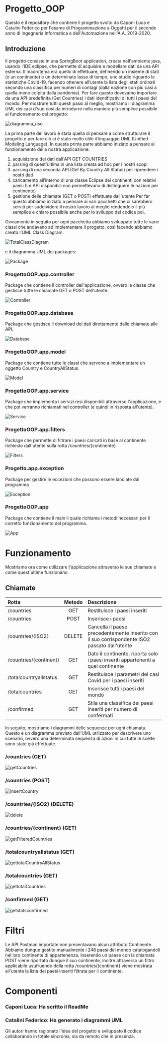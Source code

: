 # Progetto_OOP
Questo è il repository che contiene il progetto svolto da Caponi Luca e Catalini Federico 
per l'esame di Programmazione a Oggetti per il secondo anno di Ingegneria Informatica e dell'Automazione nell'A.A. 2019-2020.

## Introduzione
Il progetto consiste in una SpringBoot application, creata nell'ambiente java, usando l'IDE eclipse, che permette di acquisire e modellare dati da una API esterna. Il macrotema era quello di effettuare, definendo un insieme di stati (o un continente) e un determinato lasso di tempo, uno studio riguardo le statistiche Covid-19, facendo ottenere all’utente la lista degli stati ordinati secondo una classifica per numeri di contagi (dalla nazione con più casi a quella meno colpita dalla pandemia). Per fare questo dovevamo importare da una API predefinita (Get Countries) i dati identificativi di tutti i paesi del mondo. 
Per mostrare tutti questi passi al meglio, mostriamo il diagramma UML dei casi d'suo così da introdurre nella maniera più semplice possibile al funzionamento del progetto:

![diagramma_uso](https://user-images.githubusercontent.com/64077382/97726165-3d10dd80-1acf-11eb-8c8a-acdfc2d5a8fe.jpg)



La prima parte del lavoro è stata quella di pensare a come strutturare il progetto e per fare ciò ci è stato molto utile il linguaggio UML (Unified Modeling Language). In questa prima parte abbiamo iniziato a pensare al funzionamento della nostra applicazione:
1.	acquisizione dei dati dall'API GET COUNTRIES
2.	parsing di quest'ultima in una lista creata ad hoc per i nostri scopi
3.	parsing di una seconda API (Get By Country All Status) per riprendere i nostri dati
4.	caricamento all’interno di una classe Eclipse dei continenti con relativi paesi (Le API disponibili non permettevano di distinguere le nazioni per continente)   
5.	gestione delle chiamate (GET o POST) effettuate dall'utente
Per far questo abbiamo iniziato a pensare ai vari pacchetti che ci sarebbero serviti per suddividere il nostro lavoro al meglio rendendolo il più semplice e chiaro possibile anche per lo sviluppo del codice poi.


Ovviamente in seguito per ogni pacchetto abbiamo sviluppato tutte le varie classi che andavano ad implementare il progetto, così facendo abbiamo creato l'UML Class Diagram:

![TotalClassDiagram](https://user-images.githubusercontent.com/64077382/97055924-10693d00-1588-11eb-887e-5955cdeeb761.png)

e il diagramma UML dei packages:

![Package](https://user-images.githubusercontent.com/64077382/97056034-4c9c9d80-1588-11eb-9e38-cc1a7ccc3187.png)




### ProgettoOOP.app.controller
Package che contiene il controller dell'applicazione, ovvero la classe che gestisce tutte le chiamate GET o POST dell'utente.

![Controller](https://user-images.githubusercontent.com/64077382/97056185-a7ce9000-1588-11eb-821c-5c3a307461f9.png)


### ProgettoOOP.app.database
Package che gestisce il download dei dati direttamente dalle chiamate alle API.

![Database](https://user-images.githubusercontent.com/64077382/97056231-c2a10480-1588-11eb-8122-3fd7a32dbd8e.png)


### ProgettoOOP.app.model
Package che contiene tutte le classi che servono a implementare un oggetto Country e CountryAllStatus.

![Model](https://user-images.githubusercontent.com/64077382/97056663-cda86480-1589-11eb-8659-5b8798b8acbe.png)


### ProgettoOOP.app.service
Package che implementa i servizi resi disponibili attraverso l'applicazione, e che poi verranno richiamati nel controller (e quindi in risposta all'utente).

![Service](https://user-images.githubusercontent.com/64077382/97056707-e6b11580-1589-11eb-84f9-c1145a084f48.png)


### ProgettoOOP.app.filters
Package che permette di filtrare i paesi caricati in base al continente richiesto dall'utente sulla rotta /countries/{continente}

![Filters](https://user-images.githubusercontent.com/64077382/97056547-8de17d00-1589-11eb-953f-b8b40f5e4b82.png)


### Progetto.app.exception
Package per gestire le eccezioni che possono essere lanciate dal programma

![Exception](https://user-images.githubusercontent.com/64077382/97056348-0d228100-1589-11eb-8cd5-a9d39453182f.png)


### ProgettoOOP.app
Package che contiene il main il quale richiama i metodi necessari per il corretto funzionamento del programma.

![App](https://user-images.githubusercontent.com/64077382/97056790-1829e100-158a-11eb-8e97-65bc165f93a5.png)



# Funzionamento
Mostriamo ora come utilizzare l'applicazione attraverso le sue chiamate e come quest'ultime funzionano.

## Chiamate
| Rotta| Metodo | Descrizione |
| :------------- |:----:| :------------- |
| /countries | GET  | Restituisce i paesi inseriti |
| /countries | POST  | Inserisce i paesi |
| /countries/{ISO2} | DELETE  | Cancella il paese precedentemente inserito con il suo corrispondente ISO2 passato dall'utente|
| /countries/{continent}| GET | Dato il continente, riporta solo i paesi inseriti appartenenti a quel continente|
| /totalcountryallstatus | GET  | Restituisce i parametri dei casi Covid per i paesi inseriti |
| /totalcountries | GET  | Inserisce tutti i paesi del mondo |
| /confirmed | GET  | Stila una classifica dei paesi inseriti per numero di confermati|



In seguito, mostriamo i diagrammi delle sequenze per ogni chiamata. Questo è un diagramma previsto dall'UML utilizzato per descrivere uno scenario, ovvero una determinata sequenza di azioni in cui tutte le scelte sono state già effettuate.


### /countries (GET)

![getCountries](https://user-images.githubusercontent.com/64077382/97057109-d8172e00-158a-11eb-96c7-dc6b8a3ae9b3.png)


### /countries (POST)

![InsertCountry](https://user-images.githubusercontent.com/64077382/97057116-d9e0f180-158a-11eb-979a-d7c0a7522215.png)


### /countries/{ISO2} (DELETE)

![delete](https://user-images.githubusercontent.com/64077382/97057107-d6e60100-158a-11eb-8728-cef1ab2a38af.png)


### /countries/{continent} (GET)

![getFilteredCountries](https://user-images.githubusercontent.com/64077382/97057110-d8afc480-158a-11eb-8fe7-a39f7d01196a.png)


### /totalcountryallstatus (GET)

![gettotalCountryAllStatus](https://user-images.githubusercontent.com/64077382/97057114-d9485b00-158a-11eb-8d90-907ac0ff34fd.png)


### /totalcountries (GET)

![gettotalCountries](https://user-images.githubusercontent.com/64077382/97057113-d9485b00-158a-11eb-9eee-09d41061b381.png)


### /confirmed (GET)

![getstatsconfirmed](https://user-images.githubusercontent.com/64077382/97057112-d8afc480-158a-11eb-9c41-5131febc219f.png)




 # Filtri
 Le API Postman importate non presentavano alcun attributo Continente. Abbiamo dunque gestito manualmente i 248 paesi del mondo catalogandoli nel loro continente di appartenenza.
Inserendo un paese con la chiamata POST viene riportato dunque il suo continente, inoltre attraverso un filtro applicabile usufruendo della rotta /countries/{continent} viene mostrata all'utente la lista dei paesi inseriti filtrata per il continente.


# Componenti

### Caponi Luca: Ha scritto il ReadMe
### Catalini Federico: Ha generato i diagrammi UML

Gli autori hanno ragionato l'idea del progetto e sviluppato il codice 
collaborando in totale sincronia, sia da remoto che in presenza.  



















